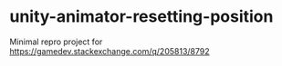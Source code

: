 # unity-animator-resetting-position
Minimal repro project for https://gamedev.stackexchange.com/q/205813/8792
